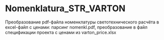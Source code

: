# Nomenklatura_STR_VARTON

Преобразование pdf-файла номенклатуры светотехнического расчёта в excel-файл с ценами:
парсинг nomenkl.pdf, преобразование в файл спецификации проекта с ценами из varton_price.xlsx
